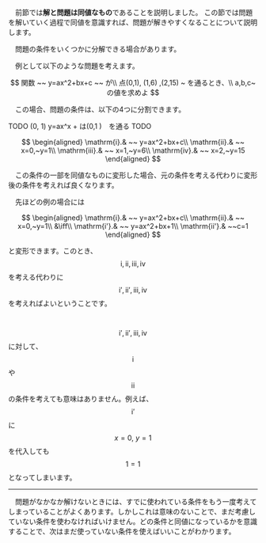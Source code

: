 <!--
3.5 同値を意識する -東大卒が教える高校数学の考え方-
-->
　前節では**解と問題は同値なもの**であることを説明しました。
この節では問題を解いていく過程で同値を意識すれば、問題が解きやすくなることについて説明します。

　問題の条件をいくつかに分解できる場合があります。

　例として以下のような問題を考えます。

$$
関数 ~~ y=ax^2+bx+c ~~ が\\
点(0,1), (1,6) ,(2,15) ~ を通るとき、\\
a,b,c~ の値を求めよ
$$

　この場合、問題の条件は、以下の4つに分割できます。

TODO
(0, 1) y=ax^x + は(0,1 )　を通る
TODO

$$
\begin{aligned}
\mathrm{i}.& ~~ y=ax^2+bx+c\\
\mathrm{ii}.& ~~ x=0,~y=1\\
\mathrm{iii}.& ~~ x=1,~y=6\\
\mathrm{iv}.& ~~ x=2,~y=15
\end{aligned}
$$


　この条件の一部を同値なものに変形した場合、元の条件を考える代わりに変形後の条件を考えれば良くなります。

　先ほどの例の場合には

$$
\begin{aligned}
\mathrm{i}.& ~~ y=ax^2+bx+c\\
\mathrm{ii}.& ~~ x=0,~y=1\\
&\iff\\
\mathrm{i'}.& ~~ y=ax^2+bx+1\\
\mathrm{ii'}.& ~~c=1
\end{aligned}
$$

と変形できます。このとき、$$ \mathrm{i}, \mathrm{ii}, \mathrm{iii}, \mathrm{iv}$$を考える代わりに $$\mathrm{i'}, \mathrm{ii'}, \mathrm{iii}, \mathrm{iv}$$ を考えればよいということです。

　$$\mathrm{i'}, \mathrm{ii'}, \mathrm{iii}, \mathrm{iv}$$ に対して、$$\mathrm{i}$$ や $$\mathrm{ii}$$ の条件を考えても意味はありません。例えば、$$\mathrm{i'}$$ に $$x=0,~y=1$$ を代入しても $$1=1$$ となってしまいます。

***

　問題がなかなか解けないときには、すでに使われている条件をもう一度考えてしまっていることがよくあります。しかしこれは意味のないことで、まだ考慮していない条件を使わなければいけません。どの条件と同値になっているかを意識することで、次はまだ使っていない条件を使えばいいことがわかります。
